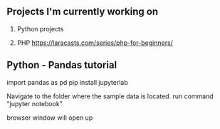 ## Projects I'm currently working on

1. Python projects

2. PHP
https://laracasts.com/series/php-for-beginners/


## Python - Pandas tutorial

import pandas as pd
pip install jupyterlab


Navigate to the folder where the sample data is located.
run command "jupyter notebook"

browser window will open up
